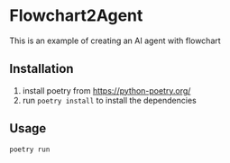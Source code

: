 # Flowchart2Agent
This is an example of creating an AI agent with flowchart
## Installation
1. install poetry from https://python-poetry.org/
2. run `poetry install` to install the dependencies
## Usage
`poetry run`